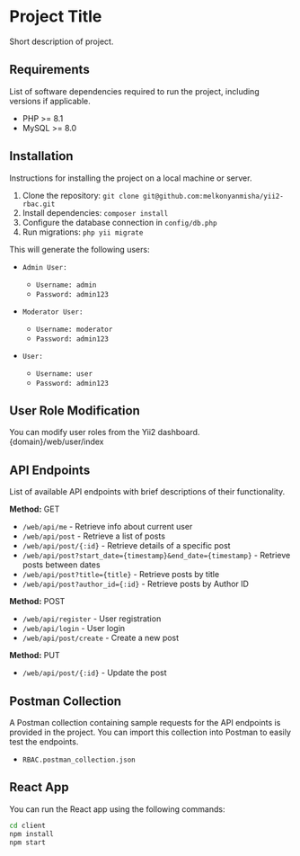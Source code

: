 # Project Title

Short description of project.

## Requirements

List of software dependencies required to run the project, including versions if applicable.

- PHP >= 8.1
- MySQL >= 8.0

## Installation

Instructions for installing the project on a local machine or server.

1. Clone the repository: `git clone git@github.com:melkonyanmisha/yii2-rbac.git`
2. Install dependencies: `composer install`
3. Configure the database connection in `config/db.php`
4. Run migrations: `php yii migrate`

This will generate the following users:
- `Admin User:`
  - `Username: admin`
  - `Password: admin123`

- `Moderator User:`
    - `Username: moderator`
    - `Password: admin123`
- `User:`
    - `Username: user`
    - `Password: admin123`

## User Role Modification
You can modify user roles from the Yii2 dashboard. {domain}/web/user/index

## API Endpoints

List of available API endpoints with brief descriptions of their functionality.

**Method:** GET

- `/web/api/me` - Retrieve info about current user
- `/web/api/post` - Retrieve a list of posts
- `/web/api/post/{:id}` - Retrieve details of a specific post
- `/web/api/post?start_date={timestamp}&end_date={timestamp}` - Retrieve posts between dates
- `/web/api/post?title={title}` - Retrieve posts by title
- `/web/api/post?author_id={:id}` - Retrieve posts by Author ID

**Method:** POST

- `/web/api/register` - User registration
- `/web/api/login` - User login
- `/web/api/post/create` - Create a new post

**Method:** PUT

- `/web/api/post/{:id}` - Update the post

## Postman Collection
A Postman collection containing sample requests for the API endpoints is provided in the project. You can import this
collection into Postman to easily test the endpoints.

- `RBAC.postman_collection.json`

## React App

You can run the React app using the following commands:

```bash
cd client
npm install
npm start